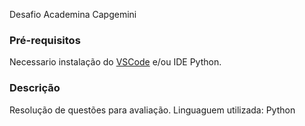 Desafio Academina Capgemini

### Pré-requisitos

Necessario instalação do [VSCode](https://code.visualstudio.com/) e/ou IDE Python.

### Descrição

Resolução de questões para avaliação.
Linguaguem utilizada: Python

